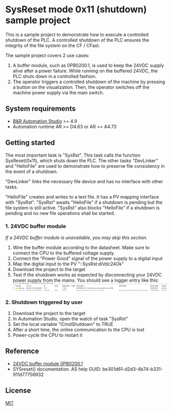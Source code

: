 # SysReset mode 0x11 (shutdown) sample project

This is a sample project to demonstrate how to execute a controlled shutdown of the PLC.
A controlled shutdown of the PLC ensures the integrity of the file system on the CF / CFast.

The sample project covers 2 use cases:
1. A buffer module, such as 0PB0200.1, is used to keep the 24VDC supply alive after a power failure. While running on the buffered 24VDC, the PLC shuts down in a controlled fashion.
2. The operator triggers a controlled shutdown of the machine by pressing a button on the visualization. Then, the operator switches off the machine power supply via the main switch.

## System requirements
- [B&R Automation Studio](https://www.br-automation.com/en/products/software/automation-software/automation-studio/) >= 4.9 
- Automation runtime AR >= D4.63 or AR >= A4.73

## Getting started
The most important task is "SysRst". This task calls the function SysReset(0x11), which shuts down the PLC. The other tasks "DevLinker" and "HelloFile" are used to demonstrate how to preserve file consistency in the event of a shutdown.

"DevLinker" links the necessary file device and has no interface with other tasks.

"HelloFile" creates and writes to a text file. It has a PV mapping interface with "SysRst". "SysRst" awaits "HelloFile" if a shutdown is pending but the file system is still active. "SysRst" also blocks "HelloFile" if a shutdown is pending and no new file operations shall be started.

### 1. 24VDC buffer module
_If a 24VDC buffer module is unavailable, you may skip this section._

1. Wire the buffer module according to the datasheet. Make sure to connect the CPU to the buffered voltage supply.
2. Connect the "Power Good" signal of the power supply to a digital input
3. Map the digital input to the PV "::SysRst:diVdc24Ok"
4. Download the project to the target
5. Test if the shutdown works as expected by disconnecting your 24VDC power supply from the mains. You should see a logger entry like this:
![Logger entry 7411](./Addon/images/logger_entry.png "Logger entry 7411")

### 2. Shutdown triggered by user
1. Download the project to the target
2. In Automation Studio, open the watch of task "SysRst"
3. Set the local variable "iCmdShutdown" to TRUE
4. After a short time, the online communication to the CPU is lost
5. Power-cycle the CPU to restart it

## Reference
- [24VDC buffer module 0PB0200.1](https://www.br-automation.com/en/products/accessories/power-supplies/buffer-module/0pb02001/)
- SYSreset() documentation. AS help GUID: be301d61-d2d3-4b74-b331-911d77756932

## License
[MIT](https://en.wikipedia.org/wiki/MIT_License)
